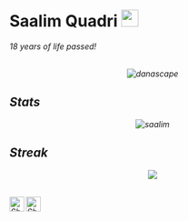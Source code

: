 # Saalim Quadri&nbsp;<img src="https://github.com/TheDudeThatCode/TheDudeThatCode/blob/master/Assets/Mario_Hello_Big.gif" width="30px">

<p>
  <em>
    18 years of life passed! <br>


<br>

<p align="center"><img src="https://komarev.com/ghpvc/?username=danascape&style=flat-square" alt="danascape" /><br></p>

## Stats
<p align="center"><img src="https://github-readme-stats.vercel.app/api?username=danascape&show_icons=true&count_private=true&theme=dark" alt="saalim" /></p>

## Streak
<p align="center"><img src="https://github-readme-streak-stats.herokuapp.com/?user=danascape&theme=dark"/></p>

<br>

  <a href="https://twitter.com/danascape">
    <img align="left" alt="Shubhamdeep Jha | Twitter" width="26px" src="https://github.com/TheDudeThatCode/TheDudeThatCode/blob/master/Assets/Twitter.svg" />
  </a>
  <a href="mailto:saalim.priv@gmail.com">
    <img align="left" alt="Shubhamdeep Jha | Gmail" width="26px" src="https://github.com/TheDudeThatCode/TheDudeThatCode/blob/master/Assets/Gmail.svg" />
  </a>

<!-- Thanks to :- ⭐️ From [TheDudeThatCode](https://github.com/TheDudeThatCode) -->
